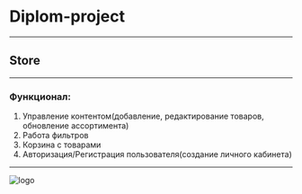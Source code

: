 # **Diplom-project**
____
## Store
____
### Функционал:
1. Управление контентом(добавление, редактирование товаров, обновление ассортимента)
2. Работа фильтров
3. Корзина с товарами
4. Авторизация/Регистрация пользователя(создание личного кабинета)
____
![logo](https://st2.depositphotos.com/4403291/7418/v/380/depositphotos_74189661-stock-illustration-online-shop-log.jpg)
